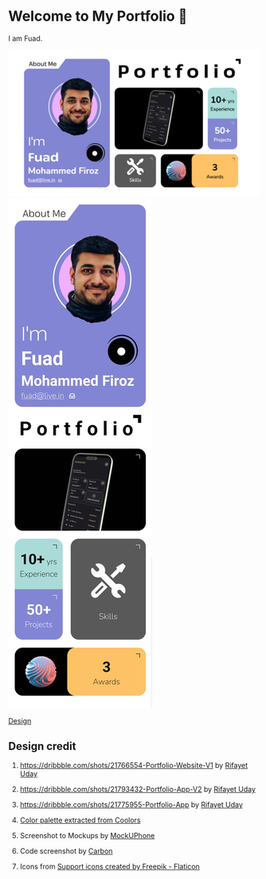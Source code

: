 # Welcome to My Portfolio 👋

I am Fuad.

![Web](./screenshots/Portfolio%20(Home%20-%2012%20Feb).png)
![Mobile](./screenshots/Portfolio-Mobile%20(Home%20-%2012%20Feb).jpg)

[Design](https://www.figma.com/design/C18ovpTef2mIHx5A7chhGY/Codia-AI-Design%3A-Screenshot-to-Editable-Figma-Design-(Community)?node-id=1-2&t=nr9IL6ucEnK5eiEb-0)

## Design credit

1. https://dribbble.com/shots/21766554-Portfolio-Website-V1 by [Rifayet Uday](https://dribbble.com/abc)

2. https://dribbble.com/shots/21793432-Portfolio-App-V2 by [Rifayet Uday](https://dribbble.com/abc)

3. https://dribbble.com/shots/21775955-Portfolio-App by [Rifayet Uday](https://dribbble.com/abc)

4. [Color palette extracted from Coolors](https://coolors.co/8285d3-aadbd8-585858-ffc366-efb0ff-000000)

5. Screenshot to Mockups by [MockUPhone](https://mockuphone.com/)

6. Code screenshot by [Carbon](https://carbon.now.sh/)

7. Icons from <a href="https://www.flaticon.com/free-icons/support" title="support icons">Support icons created by Freepik - Flaticon</a>
